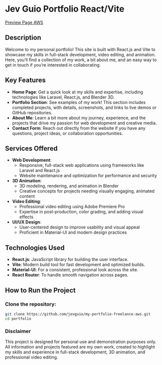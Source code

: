 # Jev Guio Portfolio React/Vite
[Preview Page AWS](https://main.d2wl01qwsvaaxy.amplifyapp.com/) 

## Description

Welcome to my personal portfolio! This site is built with React.js and Vite to showcase my skills in full-stack development, video editing, and animation. Here, you’ll find a collection of my work, a bit about me, and an easy way to get in touch if you’re interested in collaborating.

## Key Features

- **Home Page**: Get a quick look at my skills and expertise, including technologies like Laravel, React.js, and Blender 3D.
- **Portfolio Section**: See examples of my work! This section includes completed projects, with details, screenshots, and links to live demos or GitHub repositories.
- **About Me**: Learn a bit more about my journey, experience, and the projects that drive my passion for web development and creative media.
- **Contact Form**: Reach out directly from the website if you have any questions, project ideas, or collaboration opportunities.

## Services Offered

- **Web Development**: 
  - Responsive, full-stack web applications using frameworks like Laravel and React.js
  - Website maintenance and optimization for performance and security
- **3D Animation**: 
  - 3D modeling, rendering, and animation in Blender
  - Creative concepts for projects needing visually engaging, animated content
- **Video Editing**: 
  - Professional video editing using Adobe Premiere Pro
  - Expertise in post-production, color grading, and adding visual effects
- **UI/UX Design**: 
  - User-centered design to improve usability and visual appeal
  - Proficient in Material-UI and modern design practices

## Technologies Used

- **React.js**: JavaScript library for building the user interface.
- **Vite**: Modern build tool for fast development and optimized builds.
- **Material-UI**: For a consistent, professional look across the site.
- **React Router**: To handle smooth navigation across pages.

## How to Run the Project

### Clone the repository:

```bash
git clone https://github.com/jevguio/my-portfolio-freelance-aws.git
cd portfolio
```
### Disclaimer
This project is designed for personal use and demonstration purposes only. All information and projects featured are my own work, created to highlight my skills and experience in full-stack development, 3D animation, and professional video editing.
